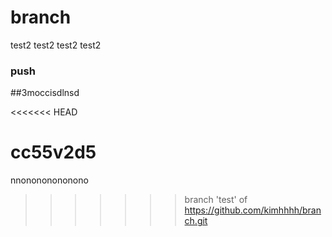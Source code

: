 # branch


test2
test2
test2
test2


### push
##3moccisdlnsd

<<<<<<< HEAD

cc55v2d5
=======
nnonononononono
>>>>>>> branch 'test' of https://github.com/kimhhhh/branch.git

